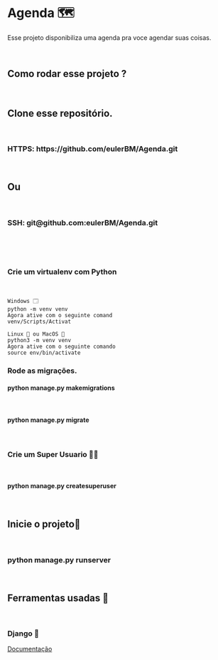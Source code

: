 <h1> Agenda 🗺️ </h1>
<p> Esse projeto disponibiliza uma agenda pra voce agendar suas coisas. </p>
<br>
<h2> Como rodar esse projeto ? </h2><br>

<h2>Clone esse repositório.</h2><br>

<h3> HTTPS: https://github.com/eulerBM/Agenda.git</h3><br>
<h2>Ou</h2><br>
<h3> SSH: git@github.com:eulerBM/Agenda.git</h3><br><br><br>
  
<h3>Crie um virtualenv com Python</h3><br>

    Windows 🗔
    python -m venv venv
    Agora ative com o seguinte comand
    venv/Scripts/Activat

    Linux 🐧 ou MacOS 🍎
    python3 -m venv venv 
    Agora ative com o seguinte comando
    source env/bin/activate
    
<h3>Rode as migrações.</h3>
    <h4>python manage.py makemigrations</h4><br>
    <h4>python manage.py migrate</h4><br>

<h3> Crie um Super Usuario 🦸‍♂️</h3><br>
<h4>python manage.py createsuperuser</h4><br>

<h2> Inicie o projeto🙂 </h2><br>
<h3>python manage.py runserver</h3><br>
<h2> Ferramentas usadas 🔨</h2>
<br>
<h3> Django 🐍</h3>
<a href="https://docs.djangoproject.com/en/4.1/">Documentação</a>

